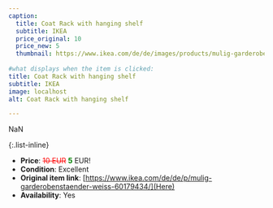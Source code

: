 ```yaml
---
caption:
  title: Coat Rack with hanging shelf
  subtitle: IKEA
  price_original: 10
  price_new: 5
  thumbnail: https://www.ikea.com/de/de/images/products/mulig-garderobenstaender-weiss__0388390_pe558491_s5.jpg
  
#what displays when the item is clicked:
title: Coat Rack with hanging shelf
subtitle: IKEA
image: localhost
alt: Coat Rack with hanging shelf

---
```

NaN

{:.list-inline} 
- **Price**: <span style="color:red"><del>10 EUR</del></span> <span style="color:green">**5**</span> EUR!
- **Condition**: Excellent
- **Original item link**: [https://www.ikea.com/de/de/p/mulig-garderobenstaender-weiss-60179434/](Here)
- **Availability**: Yes
